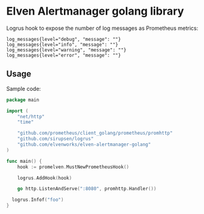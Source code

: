 # Elven Alertmanager golang library
Logrus hook to expose the number of log messages as Prometheus metrics:

```
log_messages{level="debug", "message": ""}
log_messages{level="info", "message": ""}
log_messages{level="warning", "message": ""}
log_messages{level="error", "message": ""}
```

## Usage

Sample code:
```go
package main

import (
	"net/http"
	"time"

	"github.com/prometheus/client_golang/prometheus/promhttp"
	"github.com/sirupsen/logrus"
	"github.com/elvenworks/elven-alertmanager-golang"
)

func main() {
	hook := promelven.MustNewPrometheusHook()

	logrus.AddHook(hook)

	go http.ListenAndServe(":8080", promhttp.Handler())

  logrus.Infof("foo")
}
```